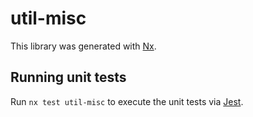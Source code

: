 # util-misc

This library was generated with [Nx](https://nx.dev).

## Running unit tests

Run `nx test util-misc` to execute the unit tests via [Jest](https://jestjs.io).
